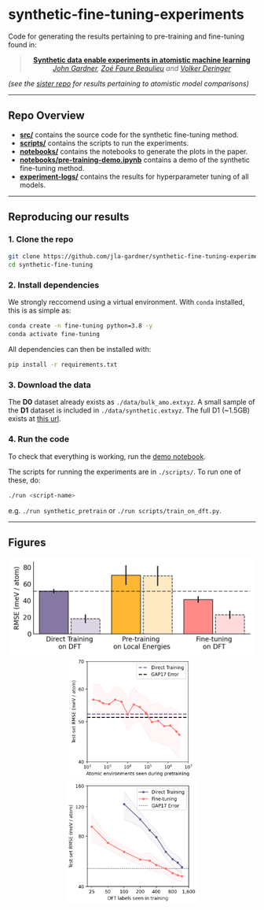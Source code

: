 # synthetic-fine-tuning-experiments

Code for generating the results pertaining to pre-training and fine-tuning found in:

<div align="center">

> **[Synthetic data enable experiments in atomistic machine learning](https://arxiv.org/abs/2211.16443)**\
> _[John Gardner](https://twitter.com/jla_gardner), [Zoé Faure Beaulieu](https://twitter.com/ZFaureBeaulieu) and [Volker Deringer](https://scholar.google.com/citations?user=LmnbxvQAAAAJ)_

</div>

_(see the [sister repo](https://github.com/jla-gardner/synthetic-data-experiments) for results pertaining to atomistic model comparisons)_

---

## Repo Overview

-   **[src/](src/)** contains the source code for the synthetic fine-tuning method.
-   **[scripts/](scripts/)** contains the scripts to run the experiments.
-   **[notebooks/](./plotting/analysis.ipynb)** contains the notebooks to generate the plots in the paper.
-   **[notebooks/pre-training-demo.ipynb](./notebooks/pre-training-demo.ipynb)** contains a demo of the synthetic fine-tuning method.
-   **[experiment-logs/](./experiment-logs)** contains the results for hyperparameter tuning of all models.

---

## Reproducing our results

### 1. Clone the repo

```bash
git clone https://github.com/jla-gardner/synthetic-fine-tuning-experiments
cd synthetic-fine-tuning
```

### 2. Install dependencies

We strongly reccomend using a virtual environment. With `conda` installed, this is as simple as:

```bash
conda create -n fine-tuning python=3.8 -y
conda activate fine-tuning
```

All dependencies can then be installed with:

```bash
pip install -r requirements.txt
```

### 3. Download the data

The **D0** dataset already exists as `./data/bulk_amo.extxyz`. A small sample of the **D1** dataset is included in `./data/synthetic.extxyz`. The full D1 (~1.5GB) exists at [this url](https://github.com/jla-gardner/carbon-data).


### 4. Run the code

To check that everything is working, run the [demo notebook](notebooks/pre-training-demo.ipynb).

The scripts for running the experiments are in `./scripts/`. To run one of these, do:
    
```bash
./run <script-name>
```

e.g. `./run synthetic_pretrain` or `./run scripts/train_on_dft.py`.

---

## Figures

<div align="center">

<img src="notebooks/comparison.png" width="500px" />

</br>
<img src="notebooks/pre-training-dataset-size.png" height="250px">
<img src="notebooks/5-d.png" height="250px">
</div>
